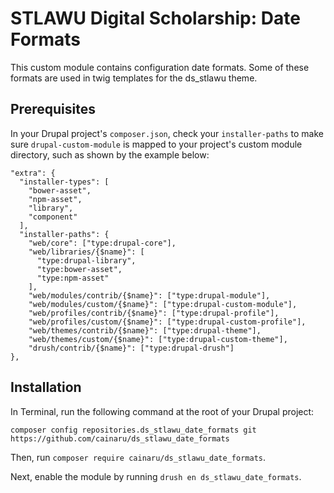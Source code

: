 # STLAWU Digital Scholarship: Date Formats

This custom module contains configuration date formats. Some of these formats
are used in twig templates for the ds_stlawu theme.

## Prerequisites

In your Drupal project's `composer.json`, check your `installer-paths`  to  make
sure `drupal-custom-module` is mapped to your project's custom module 
directory, such as shown by the example below:

```
"extra": {
  "installer-types": [
    "bower-asset",
    "npm-asset",
    "library",
    "component"
  ],
  "installer-paths": {
    "web/core": ["type:drupal-core"],
    "web/libraries/{$name}": [
      "type:drupal-library", 
      "type:bower-asset", 
      "type:npm-asset"
    ],
    "web/modules/contrib/{$name}": ["type:drupal-module"],
    "web/modules/custom/{$name}": ["type:drupal-custom-module"],
    "web/profiles/contrib/{$name}": ["type:drupal-profile"],
    "web/profiles/custom/{$name}": ["type:drupal-custom-profile"],
    "web/themes/contrib/{$name}": ["type:drupal-theme"],
    "web/themes/custom/{$name}": ["type:drupal-custom-theme"],
    "drush/contrib/{$name}": ["type:drupal-drush"]
},

```

## Installation

In Terminal, run the following command at the root of your Drupal project:

```
composer config repositories.ds_stlawu_date_formats git
https://github.com/cainaru/ds_stlawu_date_formats
```

Then, run `composer require cainaru/ds_stlawu_date_formats`.

Next, enable the module by running `drush en ds_stlawu_date_formats`.
